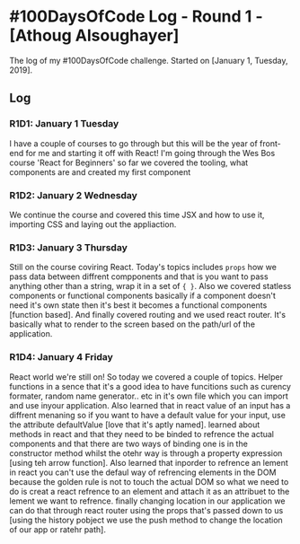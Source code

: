 # #100DaysOfCode Log - Round 1 - [Athoug Alsoughayer]

The log of my #100DaysOfCode challenge. Started on [January 1, Tuesday, 2019].

## Log

### R1D1: January 1 Tuesday
I have a couple of courses to go through but this will be the year of front-end for me and starting it off with React! 
I'm going through the Wes Bos course 'React for Beginners' so far we covered the tooling, what components are and created 
my first component 

### R1D2: January 2 Wednesday
We continue the course and covered this time JSX and how to use it, importing CSS and laying out the appliaction.

### R1D3: January 3 Thursday
Still on the course coviring React. Today's topics includes `props` how we pass data between diffrent compponents and that is you want to pass anything other than a string, wrap it in a set of `{ }`. Also we covered statless components or functional components basically if a component doesn't need it's own state then it's best it becomes a functional components [function based]. And finally covered routing and we used react router. It's basically what to render to the screen based on the path/url of the application.   

### R1D4: January 4 Friday
React world we're still on! So today we covered a couple of topics. Helper functions in a sence that it's a good idea to have funcitions such as curency formater, random name generator.. etc in it's own file which you can import and use inyour application. Also learned that in react value of an input has a diffrent menaning so if you want to have a default value for your input, use the attribute defaultValue [love that it's aptly named]. learned about methods in react and that they need to be binded to refrence the actual components and that there are two ways of binding one is in the constructor method whilst the otehr way is through a property expression [using teh arrow function]. Also learned that inporder to refrence an lement in react you can't use the defaul way of refrencing elements in the DOM because the golden rule is not to touch the actual DOM so what we need to do is creat a react refrence to an element and attach it as an attribuet to the lement we want to refrence. finally changing location in our application we can do that through react router using the props that's passed down to us [using the history pobject we use the push method to change the location of our app or ratehr path].

